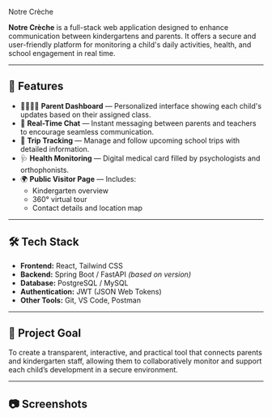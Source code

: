 Notre Crèche

**Notre Crèche** is a full-stack web application designed to enhance communication between kindergartens and parents. It offers a secure and user-friendly platform for monitoring a child's daily activities, health, and school engagement in real time.

---

## 🌟 Features

- 👨‍👩‍👧‍👦 **Parent Dashboard** — Personalized interface showing each child's updates based on their assigned class.
- 💬 **Real-Time Chat** — Instant messaging between parents and teachers to encourage seamless communication.
- 🚌 **Trip Tracking** — Manage and follow upcoming school trips with detailed information.
- 🩺 **Health Monitoring** — Digital medical card filled by psychologists and orthophonists.
- 🌍 **Public Visitor Page** — Includes:
  - Kindergarten overview
  - 360° virtual tour
  - Contact details and location map

---

## 🛠️ Tech Stack

- **Frontend:** React, Tailwind CSS  
- **Backend:** Spring Boot / FastAPI *(based on version)*  
- **Database:** PostgreSQL / MySQL  
- **Authentication:** JWT (JSON Web Tokens)  
- **Other Tools:** Git, VS Code, Postman

---

## 🎯 Project Goal

To create a transparent, interactive, and practical tool that connects parents and kindergarten staff, allowing them to collaboratively monitor and support each child’s development in a secure environment.

---

## 📷 Screenshots
